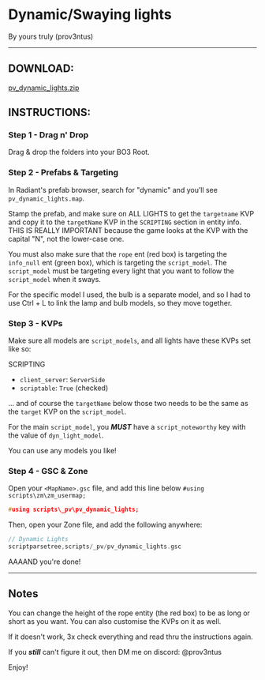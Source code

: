# Dynamic/Swaying lights

By yours truly (prov3ntus)

---

## DOWNLOAD:

[pv_dynamic_lights.zip](https://github.com/prov3ntus/bo3-dynamic-lights/releases/latest)

## INSTRUCTIONS:

### Step 1 - Drag n' Drop

Drag & drop the folders into your BO3 Root.

### Step 2 - Prefabs & Targeting

In Radiant's prefab browser, search for "dynamic" and you’ll see `pv_dynamic_lights.map`.

Stamp the prefab, and make sure on ALL LIGHTS to get the `targetname` KVP and copy it to
the `targetName` KVP in the `SCRIPTING` section in entity info.
THIS IS REALLY IMPORTANT because the game looks at the KVP with the capital "N", not the
lower-case one.

You must also make sure that the `rope` ent (red box) is targeting the `info_null`
ent (green box), which is targeting the `script_model`. The `script_model` must be
targeting every light that you want to follow the `script_model` when it sways.

For the specific model I used, the bulb is a separate model, and so I had to use
Ctrl + L to link the lamp and bulb models, so they move together.

### Step 3 - KVPs

Make sure all models are `script_models`, and all lights have these KVPs set like so:

SCRIPTING
- `client_server`: `ServerSide`
- `scriptable`: `True` (checked)

... and of course the `targetName` below those two needs to be the same as the `target` KVP on the `script_model`.

For the main `script_model`, you ***MUST*** have a `script_noteworthy` key with the value of `dyn_light_model`.

You can use any models you like!

### Step 4 - GSC & Zone

Open your `<MapName>.gsc` file, and add this line below `#using scripts\zm\zm_usermap;`

```cpp
#using scripts\_pv\pv_dynamic_lights;
```

Then, open your Zone file, and add the following anywhere:

```cpp
// Dynamic Lights
scriptparsetree,scripts/_pv/pv_dynamic_lights.gsc
```

AAAAND you're done!

---

## Notes

You can change the height of the rope entity (the red box) to be as long or short as you want. You can also customise the KVPs on it as well.

If it doesn't work, 3x check everything and read thru the instructions again.

If you ***still*** can't figure it out, then DM me on discord: @prov3ntus

Enjoy!
